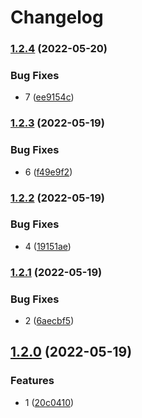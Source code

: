 # Changelog

### [1.2.4](https://github.com/shaunxu/release-please-test/compare/v1.2.3...v1.2.4) (2022-05-20)


### Bug Fixes

* 7 ([ee9154c](https://github.com/shaunxu/release-please-test/commit/ee9154cfba04ac221ef05944c1db8276b63c937d))

### [1.2.3](https://github.com/shaunxu/release-please-test/compare/v1.2.2...v1.2.3) (2022-05-19)


### Bug Fixes

* 6 ([f49e9f2](https://github.com/shaunxu/release-please-test/commit/f49e9f231446fd63feacbc6c84272d4b39c756af))

### [1.2.2](https://github.com/shaunxu/release-please-test/compare/v1.2.1...v1.2.2) (2022-05-19)


### Bug Fixes

* 4 ([19151ae](https://github.com/shaunxu/release-please-test/commit/19151aedaa8d415abc58df071c8b04dbdf92c259))

### [1.2.1](https://github.com/shaunxu/release-please-test/compare/v1.2.0...v1.2.1) (2022-05-19)


### Bug Fixes

* 2 ([6aecbf5](https://github.com/shaunxu/release-please-test/commit/6aecbf5cde68a4356d7130ba590d9017c89c72d9))

## [1.2.0](https://github.com/shaunxu/release-please-test/compare/v1.1.0...v1.2.0) (2022-05-19)


### Features

* 1 ([20c0410](https://github.com/shaunxu/release-please-test/commit/20c04106924282418f8fb241043555afa4bbc203))
